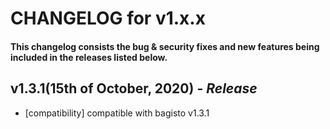 # CHANGELOG for v1.x.x

#### This changelog consists the bug & security fixes and new features being included in the releases listed below.

## **v1.3.1(15th of October, 2020)** - _Release_

- [compatibility] compatible with bagisto v1.3.1